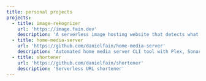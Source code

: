 ```yaml
---
title: personal projects
projects:
  - title: image-rekognizer
    url: 'https://image.fain.dev'
    description: 'A serverless image hosting website that detects what is in images and labels them accordingly'
  - title: home-media-server
    url: 'https://github.com/danielfain/home-media-server'
    description: 'Automated home media server CLI tool with Plex, Sonarr, Radarr, and Jackett'
  - title: shortener
    url: 'https://github.com/danielfain/shortener'
    description: 'Serverless URL shortener'
---
```

